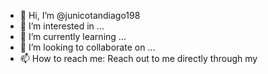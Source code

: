 - 👋 Hi, I’m @junicotandiago198
- 👀 I’m interested in ...
- 🌱 I’m currently learning ...
- 💞️ I’m looking to collaborate on ...
- 📫 How to reach me: Reach out to me directly through my <a href=""></a>
